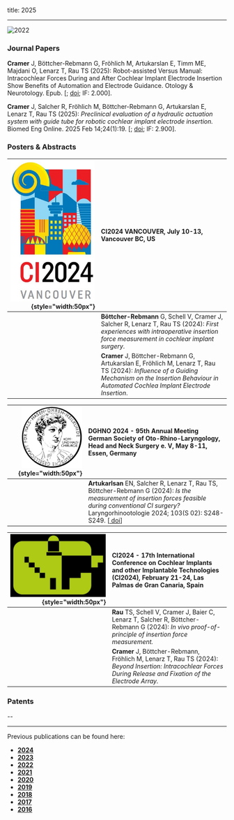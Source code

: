 title: 2025 
- - -
![2022](BannerPaper2025.jpg)

### Journal Papers

<!-- Aufbau eines Eintrags in der Rubrik "Journal Papers" -->
<!-- Grafical Abstract einfügen mittels: ![GraficalAbstract](FileName.jpg){style="width:400px; float:left; margin-right:1em"} - Die Grafik muss dafür als Datei FilneName.jpg im Ordner /cas/publications/ gespeichert sein. Über den Wert width:400px kann die Breite noch angepasst werden, so dass es mit dem umfließenden Text gut aussieht. -->
<!-- Stern-Icon einfügen mittels: <span class="glyphicon glyphicon-star" aria-hidden="true"></span> -->
<!-- Autorenliste; Titel des Artikels kursiv durch vorangestellste und nachfolgend Unterstriche -->
<!-- in eckigen Klammern \[ und \] folgen dann Links auf den Volltext und die DOI sowie den Impact-Faktor, falls vorhanden: -->
<!-- \[[<span class="glyphicon glyphicon-file" aria-hidden="true"></span>](https://www.LinkAufVolltext.pdf) bzw. [<span class="glyphicon glyphicon-link" aria-hidden="true"></span> doi](https://www.LinkAufDOI); IF: 3.239\] -->

<span class="glyphicon glyphicon-star" aria-hidden="true"></span>
**Cramer** J, Böttcher-Rebmann G, Fröhlich M, Artukarslan E, Timm ME, Majdani O, Lenarz T, Rau TS (2025): Robot-assisted Versus Manual: Intracochlear Forces During and After Cochlear Implant Electrode Insertion Show Benefits of Automation and Electrode Guidance. Otology & Neurotology. Epub. \[[<span class="glyphicon glyphicon-file" aria-hidden="true"></span>](https://pdfs.journals.lww.com/otology-neurotology/9900/robot_assisted_versus_manual__intracochlear_forces.910.pdf); [<span class="glyphicon glyphicon-link" aria-hidden="true"></span> doi](https://doi.org/10.1097/mao.0000000000004636); IF: 2.000\].

<span class="glyphicon glyphicon-star" aria-hidden="true"></span>
**Cramer** J, Salcher R, Fröhlich M, Böttcher-Rebmann G, Artukarslan E, Lenarz T, Rau TS (2025): _Preclinical evaluation of a hydraulic actuation system with guide tube for robotic cochlear implant electrode insertion._ Biomed Eng Online. 2025 Feb 14;24(1):19. \[[<span class="glyphicon glyphicon-file" aria-hidden="true"></span>](https://biomedical-engineering-online.biomedcentral.com/counter/pdf/10.1186/s12938-025-01338-z.pdf); [<span class="glyphicon glyphicon-link" aria-hidden="true"></span> doi](https://doi.org/10.1186/s12938-025-01338-z); IF: 2.900\]. 



### Posters & Abstracts

| ![](LogoCI2024.jpg){style="width:50px"} | CI2024 VANCOUVER, July 10-13, Vancouver BC, US | 
|-:|:------| 
|  | **Böttcher-Rebmann** G, Schell V, Cramer J, Salcher R, Lenarz T, Rau TS (2024): _First experiences with intraoperative insertion force measurement in cochlear implant surgery_. |
|  | **Cramer** J, Böttcher-Rebmann G, Artukarslan E, Fröhlich M, Lenarz T, Rau TS (2024): _Influence of a Guiding Mechanism on the Insertion Behaviour in Automated Cochlea Implant Electrode Insertion_. |

| ![](LogoHNO.jpg){style="width:50px"}  | DGHNO 2024 - 95th Annual Meeting German Society of Oto-Rhino-Laryngology, Head and Neck Surgery e. V, May 8-11, Essen, Germany |
|-:|:------| 
|  | **Artukarlsan** EN, Salcher R, Lenarz T, Rau TS, Böttcher-Rebmann G (2024): _Is the measurement of insertion forces feasible during conventional CI surgery?_ Laryngorhinootologie 2024; 103(S 02): S248-S249. \[[<span class="glyphicon glyphicon-link" aria-hidden="true"></span> doi](https://www.thieme-connect.de/products/ejournals/abstract/10.1055/s-0044-1784818doi:10.1055/s-0042-1746795)\] |

| ![](LogoCI2024Spain.jpg){style="width:50px"} | CI2024 - 17th International Conference on Cochlear Implants and other Implantable Technologies (CI2024), February 21-24, Las Palmas de Gran Canaria, Spain | 
|-:|:------| 
|  | **Rau** TS, Schell V, Cramer J, Baier C, Lenarz T, Salcher R, Böttcher-Rebmann G (2024): _In vivo proof-of-principle of insertion force measurement._  |
|  | **Cramer** J, Böttcher-Rebmann, Fröhlich M, Lenarz T, Rau TS (2024): _Beyond Insertion: Intracochlear Forces During Release and Fixation of the Electrode Array._ |



### Patents
--

- - -

Previous publications can be found here:

* [**2024**](q2024.html)
* [**2023**](r2023.html)
* [**2022**](s2022.html)
* [**2021**](t2021.html)
* [**2020**](u2020.html)
* [**2019**](v2019.html)
* [**2018**](w2018.html)
* [**2017**](x2017.html)
* [**2016**](y2016.html)
